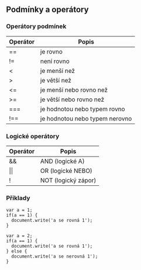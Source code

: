 ## Podmínky a operátory

### Operátory podmínek
Operátor | Popis
-------- | -----
\=\= | je rovno
\!\= | není rovno
\< | je menší než
\> | je větší než
\<\= | je menší nebo rovno než
\>\= | je větší nebo rovno než
\=\=\= | je hodnotou nebo typem rovno
\!\=\= | je hodnotou nebo typem nerovno

### Logické operátory
Operátor | Popis
-------- | -----
\&\& | AND (logické A)
\|\| | OR (logické NEBO)
\! | NOT (logický zápor)

### Příklady
```
var a = 1;
if(a == 1) {
  document.write('a se rovná 1');
}
```

```
var a = 2;
if(a == 1) {
  document.write('a se rovná 1');
} else {
  document.write('a se nerovná 1');
}
```
